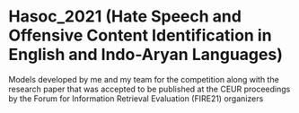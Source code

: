 # Hasoc_2021 (Hate Speech and Offensive Content Identification in English and Indo-Aryan Languages)
Models developed by me and my team for the competition along with the research paper that was accepted to be published at the CEUR proceedings by the Forum for Information Retrieval Evaluation (FIRE21) organizers

